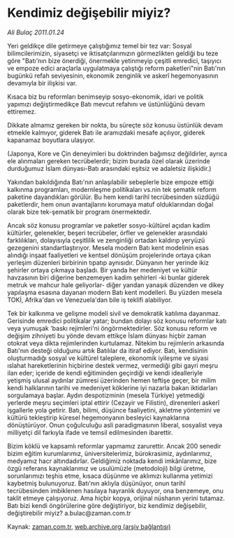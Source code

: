 # Kendimiz değişebilir miyiz?

*Ali Bulaç 2011.01.24*

<td class="columnist-detail">
<p>Yeri geldikçe dile getirmeye çalıştığımız temel bir tez var: Sosyal bilimcilerimizin, siyasetçi ve iktisatçılarımızın görmezlikten geldiği bu teze göre "Batı'nın bize önerdiği, önermekle yetinmeyip çeşitli emredici, taşıyıcı ve empoze edici araçlarla uygulatmaya çalıştığı reform paketleri"nin Batı'nın bugünkü refah seviyesinin, ekonomik zenginlik ve askerî hegemonyasının devamıyla bir ilişkisi var.</p>
<p>
<div id="haberMetinDiv">
<p>Kısaca biz bu reformları benimseyip sosyo-ekonomik, idari ve politik yapımızı değiştirmedikçe Batı mevcut refahını ve üstünlüğünü devam ettiremez.
<p>Dikkate almamız gereken bir nokta, bu süreçte söz konusu üstünlük devam etmekle kalmıyor, giderek Batı ile aramızdaki mesafe açılıyor, giderek kapanamaz boyutlara ulaşıyor.
<p>(Japonya, Kore ve Çin deneyimleri bu doktrinden bağımsız değildirler, ayrıca ele alınmaları gereken tecrübelerdir; bizim burada özel olarak üzerinde durduğumuz İslam dünyası-Batı arasındaki eşitsiz ve adaletsiz ilişkidir.)
<p>Yakından bakıldığında Batı'nın anlaşılabilir sebeplerle bize empoze ettiği kalkınma programları, modernleşme politikaları vs.nin tek şematik reform paketine dayandıkları görülür. Bu hem kendi tarihî tecrübesinden süzdüğü paketlerdir, hem onun avantajlarını korumaya matuf olduklarından doğal olarak bize tek-şematik bir program önermektedir.
<p>Ancak söz konusu programlar ve paketler sosyo-kültürel açıdan kadim kültürler, gelenekler, beşeri tecrübeler, örfler ve gelenekler arasındaki farklılıkları, dolayısıyla çeşitlilik ve zenginliği ortadan kaldırıp yeryüzü gezegenini standartlaştırıyor. Mesela modern Batı kent modelinin esas alındığı inşaat faaliyetleri ve kentsel dönüşüm projelerinde ortaya çıkan yerleşim düzenleri birbirinin tıpatıp aynısıdır. Dünyanın her yerinde ikiz şehirler ortaya çıkmaya başladı. Bir yanda her medeniyet ve kültür havzasının biri diğerine benzemeyen kadim şehirleri -ki bunlar giderek metruk ve mahcur hale geliyorlar- diğer yandan yanaşık düzenden ve dikey yapılaşma esasına dayanan modern Batı kent modelleri. Bu yüzden mesela TOKİ, Afrika'dan ve Venezuela'dan bile iş teklifi alabiliyor.
<p>Tek bir kalkınma ve gelişme modeli sivil ve demokratik katılıma dayanmaz. Gerisinde emredici politikalar yatar; bundan dolayı söz konusu reformlar katı veya yumuşak 'baskı rejimleri'ni öngörmektedirler. Söz konusu reform ve değişim zihniyeti bu yönde devam ettikçe İslam dünyası hiçbir zaman otokrat veya dikta rejimlerinden kurtulamaz. Nitekim bu rejimlerin arkasında Batı'nın desteği olduğunu artık Batılılar da itiraf ediyor. Batı, kendisinin oluşturmadığı sosyal ve kültürel taleplere, ekonomik iyileşme ve siyasi ıslahat hareketlerinin hiçbirine destek vermez, vermediği gibi gayri meşru ilan eder; içeride de kendi eğitiminden geçirdiği ve kendi idealleriyle yetişmiş ulusal aydınlar zümresi üzerinden hemen teftişe geçer, bir milim kendi halklarının tarihi ve medeniyet köklerine iyi nazarla bakan iktidarları sorgulamaya başlar. Aydın despotizminin (mesela Türkiye) yetmediği yerlerde meşru seçimleri iptal ettirir (Cezayir ve Filistin), direnenleri askerî işgallerle yola getirir. Batı, bilimi, düşünce faaliyetini, akletme yöntemini ve kültürü tekleştirip küresel hegemonyanın besleyici kaynaklarına dönüştürüyor. Onun çoğulculuğu asli paradigmasının liberal, sosyalist veya milliyetçi dil farkıyla ifade ve temsil edilmesinden ibarettir.
<p>Bizim köklü ve kapsamlı reformlar yapmamız zarurettir. Ancak 200 senedir bizim eğitim kurumlarımız, üniversitelerimiz, bürokrasimiz, aydınlarımız, medyamız hacr altındadırlar. Geldiğimiz noktada kendi imkânlarımız, bize özgü referans kaynaklarımız ve usulümüzle (metodoloji) bilgi üretme, sorunlarımızı teşhis etme, kısaca düşünme ve aklımızı kullanma yetimizi kaybetmiş bulunuyoruz. Batı'nın aklıyla düşünüyor, onun tarihî tecrübesinden imbiklenen hasılaya hayranlık duyuyor, ona benzemeye, onu taklit etmeye çalışıyoruz. Ama hiçbir kopya, orijinal nüshanın yerini tutamaz. Batı bizi kendi öngörülerine göre değiştiriyor, biz kendimiz değişebilir, değiştirebilir miyiz? a.bulac@zaman.com.tr</p></p></p></p></p></p></p></div>
</p>
<a href="http://web.archive.org/web/20110130215301/mailto:a.bulac@zaman.com.tr">
</a></td>

Kaynak: [zaman.com.tr](http://zaman.com.tr/yazar.do?yazino=1083367), [web.archive.org (arşiv bağlantısı)](http://web.archive.org/web/20110130215301/http://www.zaman.com.tr:80/yazar.do?yazino=1083367)
